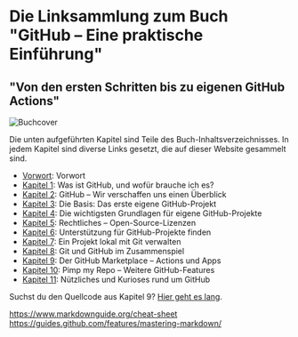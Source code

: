 ---
---
# Die Linksammlung zum Buch "GitHub – Eine praktische Einführung"
## "Von den ersten Schritten bis zu eigenen GitHub Actions"

![Buchcover](buchcover.jpg)

Die unten aufgeführten Kapitel sind Teile des Buch-Inhaltsverzeichnisses. In jedem Kapitel sind diverse Links gesetzt, die auf dieser Website gesammelt sind.

* [Vorwort](CH00): Vorwort
* [Kapitel 1](CH01): Was ist GitHub, und wofür brauche ich es?
* [Kapitel 2](CH02): GitHub – Wir verschaffen uns einen Überblick
* [Kapitel 3](CH03): Die Basis: Das erste eigene GitHub-Projekt
* [Kapitel 4](CH04): Die wichtigsten Grundlagen für eigene GitHub-Projekte
* [Kapitel 5](CH05): Rechtliches – Open-Source-Lizenzen
* [Kapitel 6](CH06): Unterstützung für GitHub-Projekte finden
* [Kapitel 7](CH07): Ein Projekt lokal mit Git verwalten
* [Kapitel 8](CH08): Git und GitHub im Zusammenspiel
* [Kapitel 9](CH09): Der GitHub Marketplace – Actions und Apps
* [Kapitel 10](CH10): Pimp my Repo – Weitere GitHub-Features
* [Kapitel 11](CH11): Nützliches und Kurioses rund um GitHub

Suchst du den Quellcode aus Kapitel 9? [Hier geht es lang](https://github.com/githubbuch/githubbuch.github.io/).

https://www.markdownguide.org/cheat-sheet
https://guides.github.com/features/mastering-markdown/
